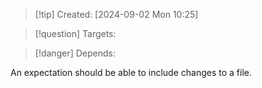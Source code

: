 
>[!tip] Created: [2024-09-02 Mon 10:25]

>[!question] Targets: 

>[!danger] Depends: 

An expectation should be able to include changes to a file.